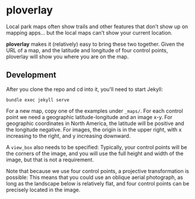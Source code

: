 # ploverlay

Local park maps often show trails and other features that don’t show up on mapping apps... but the local maps can’t show your current location.

**ploverlay** makes it (relatively) easy to bring these two together. Given the URL of a map, and the latitude and longitude of four control points, ploverlay will show you where you are on the map.

## Development

After you clone the repo and cd into it, you'll need to start Jekyll:
```
bundle exec jekyll serve
```

For a new map, copy one of the examples under `_maps/`.
For each control point we need a geographic latitude-longitude and an image x-y.
For geographic coordinates in North America, the latitude will be positive and the longitude negative.
For images, the origin is in the upper right, with x increasing to the right, and y increasing downward.

A `view_box` also needs to be specified: Typically, your control points will be the corners of the image,
and you will use the full height and width of the image, but that is not a requirement.

Note that because we use four control points, a projective transformation is possible:
This means that you could use an oblique aerial photograph, as long as the landscape below is relatively flat,
and four control points can be precisely located in the image.
